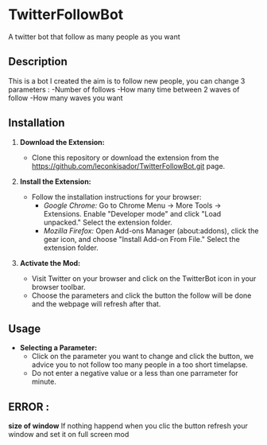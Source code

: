 # TwitterFollowBot
A twitter bot that follow as many people as you want

## Description

This is a bot I created the aim is to follow new people, you can change 3 parameters :
   -Number of follows
   -How many time between 2 waves of follow
   -How many waves you want



## Installation

1. **Download the Extension:**
   - Clone this repository or download the extension from the https://github.com/leconkisador/TwitterFollowBot.git page.

2. **Install the Extension:**
   - Follow the installation instructions for your browser:
     - *Google Chrome:* Go to Chrome Menu → More Tools → Extensions. Enable "Developer mode" and click "Load unpacked." Select the extension folder.
     - *Mozilla Firefox:* Open Add-ons Manager (about:addons), click the gear icon, and choose "Install Add-on From File." Select the extension folder.

3. **Activate the Mod:**
   - Visit Twitter on your browser and click on the TwitterBot icon in your browser toolbar.
   - Choose the parameters and click the button the follow will be done and the webpage will refresh after that.

## Usage

- **Selecting a Parameter:**
  - Click on the parameter you want to change and click the button, we advice you to not follow too many people in a too short timelapse.
  - Do not enter a negative value or a less than one parrameter for minute.
 
## ERROR :

**size of window**
   If nothing happend when you clic the button refresh your window and set it on full screen mod
